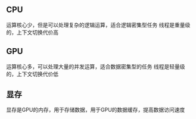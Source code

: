 ## CPU
运算核心少，但是可以处理复杂的逻辑运算，适合逻辑密集型任务
线程是重量级的，上下文切换代价高

## GPU
运算核心多，可以处理大量的并发运算，适合数据密集型的任务
线程是轻量级的，上下文切换代价低

## 显存
显存是GPU的内存，用于存储数据，用于GPU的数据缓存，提高数据访问速度